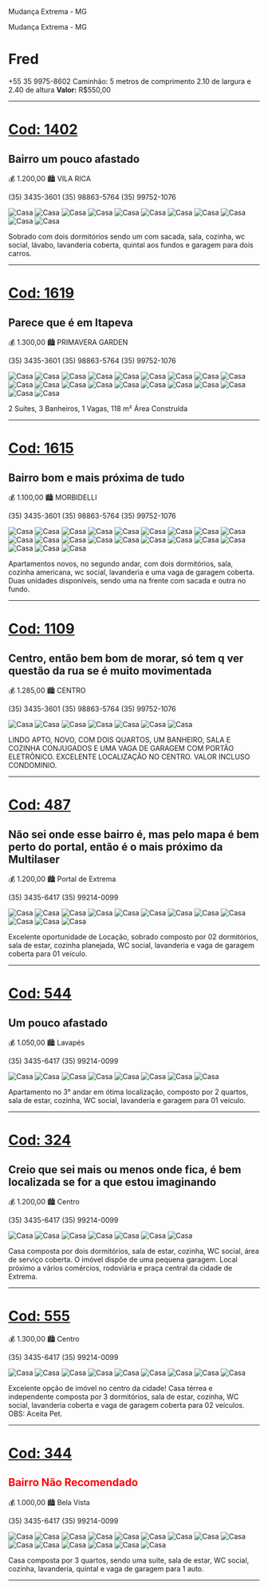 Mudança Extrema - MG

Mudança Extrema - MG

# Fred

+55 35 9975-8602
Caminhão: 5 metros de comprimento 2.10 de largura e 2.40 de altura
**Valor:** R\$550,00

---

# [Cod: 1402](http://wandreimoveis.com.br/imoveis/para-locacao/em-extrema/no-bairro-vila-rica/casa-padrao/id-1408.html)

## Bairro um pouco afastado

💰 1.200,00
🏙 VILA RICA

(35) 3435-3601
(35) 98863-5764
(35) 99752-1076

![Casa](https://i.imgur.com/UzXh9RD.jpg)
![Casa](https://i.imgur.com/3lC4HCm.jpg)
![Casa](https://i.imgur.com/1PXmWoT.jpg)
![Casa](https://i.imgur.com/k7YcaV4.jpg)
![Casa](https://i.imgur.com/cJ0PY6e.jpg)
![Casa](https://i.imgur.com/luuzade.jpg)
![Casa](https://i.imgur.com/1hqrT4y.jpg)
![Casa](https://i.imgur.com/6fJ8Sx0.jpg)
![Casa](https://i.imgur.com/NIxlyy5.jpg)
![Casa](https://i.imgur.com/D0fEL3B.jpg)
![Casa](https://i.imgur.com/2ZuDwty.jpg)

Sobrado com dois dormitórios sendo um com sacada, sala, cozinha, wc social, lávabo,
lavanderia coberta, quintal aos fundos e garagem para dois carros.

---

# [Cod: 1619](http://wandreimoveis.com.br/imoveis/para-venda-ou-locacao/em-itapeva/no-bairro-primavera-garden/casa-padrao/id-1627.html)

## Parece que é em Itapeva

💰 1.300,00
🏙 PRIMAVERA GARDEN

(35) 3435-3601
(35) 98863-5764
(35) 99752-1076

![Casa](https://i.imgur.com/6xxgyti.jpg)
![Casa](https://i.imgur.com/ax9XNam.jpg)
![Casa](https://i.imgur.com/i7tJtqX.jpg)
![Casa](https://i.imgur.com/j4R9WH3.jpg)
![Casa](https://i.imgur.com/XQDwNh7.jpg)
![Casa](https://i.imgur.com/zSPgkdh.jpg)
![Casa](https://i.imgur.com/jj5TPtb.jpg)
![Casa](https://i.imgur.com/HbluVif.jpg)
![Casa](https://i.imgur.com/jEXFO0z.jpg)
![Casa](https://i.imgur.com/ZcDyPEs.jpg)
![Casa](https://i.imgur.com/yZnhitO.jpg)
![Casa](https://i.imgur.com/dOwGxxe.jpg)
![Casa](https://i.imgur.com/ykyyCrd.jpg)
![Casa](https://i.imgur.com/MYwDy4r.jpg)
![Casa](https://i.imgur.com/NtZT05N.jpg)
![Casa](https://i.imgur.com/jrH513B.jpg)
![Casa](https://i.imgur.com/KuO89aL.jpg)
![Casa](https://i.imgur.com/qaehgmE.jpg)
![Casa](https://i.imgur.com/8NauCr8.jpg)
![Casa](https://i.imgur.com/aZS3FGh.jpg)

2 Suítes, 3 Banheiros, 1 Vagas, 118 m² Área Construída

---

# [Cod: 1615](http://wandreimoveis.com.br/imoveis/para-locacao/em-extrema/no-bairro-morbidelli/apartamento-padrao/id-1623.html)

## Bairro bom e mais próxima de tudo

💰 1.100,00
🏙 MORBIDELLI

(35) 3435-3601
(35) 98863-5764
(35) 99752-1076

![Casa](https://i.imgur.com/9X2wFb2.jpg)
![Casa](https://i.imgur.com/Nk9aWBj.jpg)
![Casa](https://i.imgur.com/PX7tNxo.jpg)
![Casa](https://i.imgur.com/DAFvXvQ.jpg)
![Casa](https://i.imgur.com/y2wavxP.jpg)
![Casa](https://i.imgur.com/20Svlsm.jpg)
![Casa](https://i.imgur.com/2NHK7Pe.jpg)
![Casa](https://i.imgur.com/EpBlAZr.jpg)
![Casa](https://i.imgur.com/Qjl43qz.jpg)
![Casa](https://i.imgur.com/5F9crUv.jpg)
![Casa](https://i.imgur.com/Hleiqgd.jpg)
![Casa](https://i.imgur.com/2EiIv4P.jpg)
![Casa](https://i.imgur.com/Xnn6nJP.jpg)
![Casa](https://i.imgur.com/CtT15jK.jpg)
![Casa](https://i.imgur.com/Zc5ggNS.jpg)
![Casa](https://i.imgur.com/AR96F8B.jpg)
![Casa](https://i.imgur.com/Xv3AqZH.jpg)
![Casa](https://i.imgur.com/nO2YIbI.jpg)
![Casa](https://i.imgur.com/aH26AJA.jpg)
![Casa](https://i.imgur.com/Ho0yi6K.jpg)
![Casa](https://i.imgur.com/4cmge1c.jpg)

Apartamentos novos, no segundo andar, com dois dormitórios, sala,
cozinha americana, wc social, lavanderia e uma vaga de garagem coberta.
Duas unidades disponíveis, sendo uma na frente com sacada e outra no fundo.

---

# [Cod: 1109](http://wandreimoveis.com.br/imoveis/para-locacao/em-extrema/no-bairro-centro/apartamento-padrao/id-1111.html)

## Centro, então bem bom de morar, só tem q ver questão da rua se é muito movimentada

💰 1.285,00
🏙 CENTRO

(35) 3435-3601
(35) 98863-5764
(35) 99752-1076

![Casa](https://i.imgur.com/YVK18bj.jpg)
![Casa](https://i.imgur.com/etvwRB5.jpg)
![Casa](https://i.imgur.com/5tXu5wV.jpg)
![Casa](https://i.imgur.com/1NYHAH0.jpg)
![Casa](https://i.imgur.com/4radGTk.jpg)
![Casa](https://i.imgur.com/M165GOh.jpg)
![Casa](https://i.imgur.com/hO4c7AI.jpg)

LINDO APTO, NOVO, COM DOIS QUARTOS, UM BANHEIRO, SALA E COZINHA CONJUGADOS
E UMA VAGA DE GARAGEM COM PORTÃO ELETRÔNICO. EXCELENTE LOCALIZAÇÃO NO CENTRO.
VALOR INCLUSO CONDOMINIO.

---

# [Cod: 487](http://lorenzocorretor.com.br/imoveis/para-locacao/em-extrema/no-bairro-portal-de-extrema/casa-sobrado/id-567.html)

## Não sei onde esse bairro é, mas pelo mapa é bem perto do portal, então é o mais próximo da Multilaser

💰 1.200,00
🏙 Portal de Extrema

(35) 3435-6417
(35) 99214-0099

![Casa](https://i.imgur.com/qdwdFy6.jpg)
![Casa](https://i.imgur.com/nZspCQz.jpg)
![Casa](https://i.imgur.com/HAhsvbB.jpg)
![Casa](https://i.imgur.com/F6mXgya.jpg)
![Casa](https://i.imgur.com/Re3234W.jpg)
![Casa](https://i.imgur.com/6fcfqGV.jpg)
![Casa](https://i.imgur.com/ODHfM8j.jpg)
![Casa](https://i.imgur.com/Tf0TfNv.jpg)
![Casa](https://i.imgur.com/uiZSNeh.jpg)
![Casa](https://i.imgur.com/rGeiZws.jpg)
![Casa](https://i.imgur.com/hTyar8C.jpg)
![Casa](https://i.imgur.com/zPcc7lB.jpg)

Excelente oportunidade de Locação, sobrado composto por 02 dormitórios,
sala de estar, cozinha planejada, WC social, lavanderia e vaga de garagem coberta para 01 veículo.

---

# [Cod: 544](http://lorenzocorretor.com.br/imoveis/para-locacao/em-extrema/no-bairro-lavapes/apartamento-padrao/id-624.html)

## Um pouco afastado

💰 1.050,00
🏙 Lavapés

(35) 3435-6417
(35) 99214-0099

![Casa](https://i.imgur.com/iZQAH4q.jpg)
![Casa](https://i.imgur.com/8bG6xbu.jpg)
![Casa](https://i.imgur.com/dQ2Se06.jpg)
![Casa](https://i.imgur.com/NxNijSG.jpg)
![Casa](https://i.imgur.com/O7XFUIx.jpg)
![Casa](https://i.imgur.com/9Pt5J5U.jpg)
![Casa](https://i.imgur.com/GpLmY30.jpg)
![Casa](https://i.imgur.com/ugI7NxT.jpg)

Apartamento no 3° andar em ótima localização, composto por 2 quartos,
sala de estar, cozinha, WC social, lavanderia e garagem para 01 veículo.

---

# [Cod: 324](http://lorenzocorretor.com.br/imoveis/para-locacao/em-extrema/no-bairro-centro/casa-padrao/id-404.html)

## Creio que sei mais ou menos onde fica, é bem localizada se for a que estou imaginando

💰 1.200,00
🏙 Centro

(35) 3435-6417
(35) 99214-0099

![Casa](https://i.imgur.com/d6KHm4u.jpg)
![Casa](https://i.imgur.com/XnfJGoH.jpg)
![Casa](https://i.imgur.com/VGdzFOZ.jpg)
![Casa](https://i.imgur.com/eBS185g.jpg)
![Casa](https://i.imgur.com/QB8Hckp.jpg)
![Casa](https://i.imgur.com/DOZKNQT.jpg)
![Casa](https://i.imgur.com/eWbtqcc.jpg)

Casa composta por dois dormitórios, sala de estar, cozinha, WC social,
área de serviço coberta. O imóvel dispõe de uma pequena garagem. Local
próximo a vários comércios, rodoviária e praça central da cidade de Extrema.

---

# [Cod: 555](http://www.lorenzocorretor.com.br/imoveis/para-locacao/em-extrema/no-bairro-centro/casa-terrea/id-635.html)

💰 1.300,00
🏙 Centro

(35) 3435-6417
(35) 99214-0099

![Casa](https://i.imgur.com/ZvM1HFK.jpg)
![Casa](https://i.imgur.com/a30UiOp.jpg)
![Casa](https://i.imgur.com/hKPDHy9.jpg)
![Casa](https://i.imgur.com/JNhIm5F.jpg)
![Casa](https://i.imgur.com/9Iq8ldd.jpg)
![Casa](https://i.imgur.com/rbJJJlw.jpg)
![Casa](https://i.imgur.com/ot16ujQ.jpg)
![Casa](https://i.imgur.com/vhFrjtu.jpg)
![Casa](https://i.imgur.com/dZFcOtU.jpg)

Excelente opção de imóvel no centro da cidade!
Casa térrea e independente composta por 3 dormitórios, sala de estar,
cozinha, WC social, lavanderia coberta e vaga de garagem coberta para 02 veículos.
OBS: Aceita Pet.

---

# [Cod: 344](http://www.lorenzocorretor.com.br/imoveis/para-locacao/em-extrema/no-bairro-bela-vista/casa-terrea/id-424.html)

## <span style="color: red"> Bairro Não Recomendado</span>

💰 1.000,00
🏙 Bela Vista

(35) 3435-6417
(35) 99214-0099

![Casa](https://i.imgur.com/nnoTpNY.jpg)
![Casa](https://i.imgur.com/YgSPpHb.jpg)
![Casa](https://i.imgur.com/vXIvJjT.jpg)
![Casa](https://i.imgur.com/rNwYwGm.jpg)
![Casa](https://i.imgur.com/pGvaI73.jpg)
![Casa](https://i.imgur.com/46XS8Xr.jpg)
![Casa](https://i.imgur.com/1wYFJ9J.jpg)
![Casa](https://i.imgur.com/5dP29Gv.jpg)
![Casa](https://i.imgur.com/f8Zz1lt.jpg)
![Casa](https://i.imgur.com/YEXK6oM.jpg)
![Casa](https://i.imgur.com/1Cao9Wb.jpg)
![Casa](https://i.imgur.com/pXFAZ2o.jpg)
![Casa](https://i.imgur.com/SEDgOGO.jpg)
![Casa](https://i.imgur.com/9ma3t0Y.jpg)
![Casa](https://i.imgur.com/Iiknj89.jpg)

Casa composta por 3 quartos, sendo uma suíte, sala de estar, WC social, cozinha,
lavanderia, quintal e vaga de garagem para 1 auto.

---
